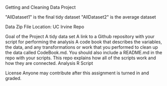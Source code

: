 Getting and Cleaning Data Project

"AllDataset1" is the final tidy dataset
"AllDataset2" is the average dataset

Data Zip File Location: UC Irvine Repo

Goal of the Project
A tidy data set
A link to a Github repository with your script for performing the analysis
A code book that describes the variables, the data, and any transformations or work that you performed to clean up the data called CodeBook.md. You should also include a README.md in the repo with your scripts. This repo explains how all of the scripts work and how they are connected.
Analysis R Script

License
Anyone may contribute after this assignment is turned in and graded.
